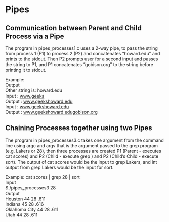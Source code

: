# Pipes

## Communication between Parent and Child Process via a Pipe
The program in pipes_processes1.c uses a 2-way pipe, to pass the string from
process 1 (P1) to process 2 (P2) and concatenates “howard.edu” and prints to the
stdout. Then P2 prompts user for a second input and passes the string to P1, and P1 
concatenates “gobison.org” to the string before printing it to stdout.

Example:<br/>
Output<br/>
Other string is: howard.edu<br/>
Input : www.geeks<br/>
Output : www.geekshoward.edu<br/>
Input : www.geekshoward.edu<br/>
Output : www.geekshoward.edugobison.org<br/>

## Chaining Processes together using two Pipes
The program in pipes_processes3.c takes one argument from the command line using
argc and argv that is the argument passed to the grep program (e.g. Lakers or 28),
then three processes are created P1 (Parent - executes cat scores) and P2 
(Child - execute grep <your argument>) and P2 (Child’s Child - execute sort). 
The output of cat scores would be the input to grep Lakers, and int output from
grep Lakers would be the input for sort.

Example: cat scores | grep 28 | sort<br/>
Input<br/>
$./pipes_processes3 28<br/>
Output<br/>
Houston 44 28 .611<br/>
Indiana 45 28 .616<br/>
Oklahoma City 44 28 .611<br/>
Utah 44 28 .611<br/>